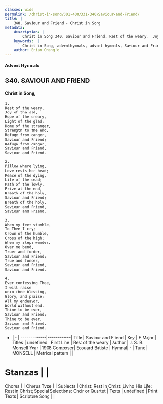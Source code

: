 ```yaml
---
classes: wide
permalink: /christ-in-song/301-400/331-340/Saviour-and-Friend/
title: |
    340. Saviour and Friend - Christ in Song
metadata:
    description: |
        Christ in Song 340. Saviour and Friend. Rest of the weary,  Joy of the sad, Hope of the dreary,  Light of the glad; Home of the stranger,  Strength to the end, Refuge from danger,  Saviour and Friend; Refuge from danger,  Saviour and Friend, Saviour and Friend.
    keywords:  |
        Christ in Song, adventhymnals, advent hymnals, Saviour and Friend, Rest of the weary. 
    author: Brian Onang'o
---
```


#### Advent Hymnals
## 340. SAVIOUR AND FRIEND
####  Christ in Song,

```txt
1.
Rest of the weary, 
Joy of the sad,
Hope of the dreary, 
Light of the glad;
Home of the stranger, 
Strength to the end,
Refuge from danger, 
Saviour and Friend;
Refuge from danger, 
Saviour and Friend,
Saviour and Friend.

2.
Pillow where lying, 
Love rests her head;
Peace of the dying, 
Life of the dead;
Path of the lowly,
Prize at the end,
Breath of the holy,
Saviour and Friend;
Breath of the holy, 
Saviour and Friend,
Saviour and Friend.

3.
When my feet stumble,
To Thee I cry;
Crown of the humble, 
Cross of the high;
When my steps wander,
Over me bend,
Truer and fonder,
Saviour and Friend;
True and fonder,
Saviour and Friend,
Saviour and Friend.

4.
Ever confessing Thee,
I will raise
Unto Thee blessing,
Glory, and praise;
All my endeavor,
World without end,
Thine to be ever,
Saviour and Friend;
Thine to be ever,
Saviour and Friend,
Saviour and Friend.

```

- |   -  |
-------------|------------|
Title | Saviour and Friend |
Key | F Major |
Titles | undefined |
First Line | Rest of the weary |
Author | J. S. B. Monsell
Year | 1908
Composer| Edouard Batiste |
Hymnal|  - |
Tune| MONSELL |
Metrical pattern | |
# Stanzas |  |
Chorus |  |
Chorus Type |  |
Subjects | Christ: Rest in Christ; Living His Life: Rest in Christ; Special Selections: Choir or Quartet |
Texts | undefined |
Print Texts | 
Scripture Song |  |
    
